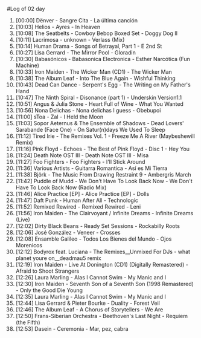 #Log of 02 day

1. [00:00] Dënver - Sangre Cita - La última canción
1. [10:03] Helios - Ayres - In Heaven
1. [10:08] The Seatbelts - Cowboy Bebop Boxed Set - Doggy Dog II
1. [10:11] Lacrimosa - unknown - Verlass (Mix)
1. [10:14] Human Drama - Songs of Betrayal, Part 1 - E 2nd St
1. [10:27] Lisa Gerrard - The Mirror Pool - Gloradin
1. [10:30] Babasónicos - Babasonica Electronica - Esther Narcótica (Fun Machine)
1. [10:33] Iron Maiden - The Wicker Man (CD1) - The Wicker Man
1. [10:38] The Album Leaf - Into The Blue Again - Wishful Thinking
1. [10:43] Dead Can Dance - Serpent's Egg - The Writing on My Father's Hand
1. [10:47] The Ninth Spiral - Disonance (part 1) - Underskin Version1.1
1. [10:51] Angus & Julia Stone - Heart Full of Wine - What You Wanted
1. [10:56] Nona Delichas - Nona delichas I guess - Obebupoi
1. [11:00] sToa - Zal - I Held the Moon
1. [11:03] Sopor Aeternus & The Ensemble of Shadows - Dead Lovers' Sarabande (Face One) - On Satur(n)days We Used To Sleep
1. [11:12] Tired Irie - The Remixes Vol. 1 - Freeze Me A River (Maybeshewill Remix)
1. [11:16] Pink Floyd - Echoes - The Best of Pink Floyd - Disc 1 - Hey You
1. [11:24] Death Note OST III - Death Note OST III - Misa
1. [11:27] Foo Fighters - Foo Fighters - I'll Stick Around
1. [11:36] Various Artists - Guitarra Romantica - Así es Mi Tierra
1. [11:38] Björk - The Music From Drawing Restraint 9 - Ambergris March
1. [11:42] Puddle of Mudd - We Don't Have To Look Back Now - We Don't Have To Look Back Now (Radio Mix)
1. [11:46] Alice Practice [EP] - Alice Practice [EP] - Dolls
1. [11:47] Daft Punk - Human After All - Technologic
1. [11:52] Remixed Rewired - Remixed Rewired - Leni
1. [11:56] Iron Maiden - The Clairvoyant / Infinite Dreams - Infinite Dreams (Live)
1. [12:02] Dirty Black Beans - Ready Set Sessions - Rockabilly Roots
1. [12:06] José González - Veneer - Crosses
1. [12:08] Ensamble Galileo - Todos Los Bienes del Mundo - Ojos Morenicos
1. [12:12] Bodyrox feat. Luciana - The Remixes__Unmixed For DJs - what planet youre on__deadmau5 remix
1. [12:19] Iron Maiden - Live At Donington (CD1) (Digitally Remastered) - Afraid to Shoot Strangers
1. [12:26] Laura Marling - Alas I Cannot Swim - My Manic and I
1. [12:30] Iron Maiden - Seventh Son of a Seventh Son (1998 Remastered) - Only the Good Die Young
1. [12:35] Laura Marling - Alas I Cannot Swim - My Manic and I
1. [12:44] Lisa Gerrard & Pieter Bourke - Duality - Forest Veil
1. [12:46] The Album Leaf - A Chorus of Storytellers - We Are
1. [12:50] Frans-Siberian Orchestra - Beethoven's Last Night - Requiem (the Fifth)
1. [12:53] Dasein - Ceremonia - Mar, pez, cabra
